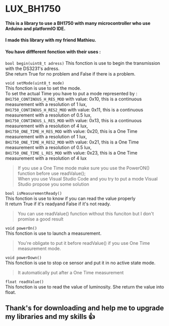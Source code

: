 # LUX_BH1750
#### This is a library to use a BH1750 with many microcontroller who use Arduino and platformIO IDE.
#### I made this library with my friend Mathieu.
#### You have diffferent fonction with their uses :

` bool begin(uint8_t adress) ` 
This fonction is use to begin the transmission with the DS3231's adress.    
She return True for no problem and False if there is a problem.

` void setMode(uint8_t mode) `   
This fonction is use to set the mode.  
To set the actual Time you have to put a mode represented by :  
` BH1750_CONTINOUS_H_RES_MOD ` with value: 0x10, this is a continuous measurement with a resolution of 1 lux,  
` BH1750_CONTINOUS_H_RES2_MOD ` with value: 0x11, this is a continuous measurement with a resolution of 0.5 lux,  
` BH1750_CONTINOUS_L_RES_MOD ` with value: 0x13, this is a continuous measurement with a resolution of 4 lux,  
` BH1750_ONE_TIME_H_RES_MOD ` with value: 0x20, this is a One Time measurement with a resolution of 1 lux,  
` BH1750_ONE_TIME_H_RES2_MOD ` with value: 0x21, this is a One Time measurement with a resolution of 0.5 lux,  
` BH1750_ONE_TIME_L_RES_MOD ` with value: 0x23, this is a One Time measurement with a resolution of 4 lux  
> If you use a One Time mode make sure you use the PowerON() function before use readValue();  
> When you use Visual Studio Code and you try to put a mode Visual Studio propose you some solution   

` bool isMeasurementReady() `  
This fonction is use to know if you can read the value properly    
It return True if it's readyand False if it's not ready.  
> You can use readValue() function without this funciton but I don't promise a good result  

` void powerOn() `  
This fonction is use to launch a measurement.  
> You're obligate to put it before readValue() if you use One Time measurement mode.  

` void powerDown() `  
This fonction is use to stop ce sensor and put it in no active state mode.
> It automatically put after a One Time measurement 

` float readValue() `  
This fonction is use to read the value of luminosity.
She return the value into float.

## Thank's for downloading and help me to upgrade my libraries and my skills 👍
